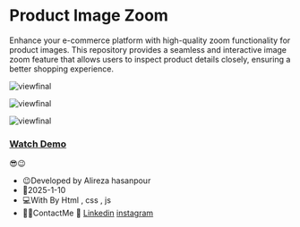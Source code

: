# Product Image Zoom

Enhance your e-commerce platform with high-quality zoom functionality for product images. This repository provides a seamless and interactive image zoom feature that allows users to inspect product details closely, ensuring a better shopping experience.


![viewfinal](https://github.com/user-attachments/assets/c687fecb-ae8c-433e-91b8-f693bde65f51)


![viewfinal](https://github.com/user-attachments/assets/92eaa8ac-b196-4320-b267-ed31fd084fe1)


![viewfinal](https://github.com/user-attachments/assets/c9b6b114-915c-4652-b73f-325244a03cef)


### [Watch Demo](https://alirezafrontend.github.io/Product-Image-Zoom/ "Watch Demo")

 😎😉
- 😉Developed by Alireza hasanpour
- 📅2025-1-10
- 💻With By Html , css  , js
- 📲📞ContactMe 🔗 [Linkedin](https://www.linkedin.com/in/alireza-hasanpour-9ab4a732b?lipi=urn%3Ali%3Apage%3Ad_flagship3_profile_view_base_contact_details%3B74hz%2BdeVT62fhpXhtgK67Q%3D%3D "Linkedin") 
 [instagram](https//www.instagram.com/alireza_hasanpour_frontend")
